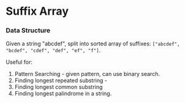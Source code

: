 # Suffix Array

### Data Structure

Given a string "abcdef", split into sorted array of suffixes: `["abcdef", "bcdef", "cdef", "def", "ef", "f"]`.

Useful for:

1. Pattern Searching - given pattern, can use binary search.
2. Finding longest repeated substring - 
3. Finding longest common substring
4. Finding longest palindrome in a string.
